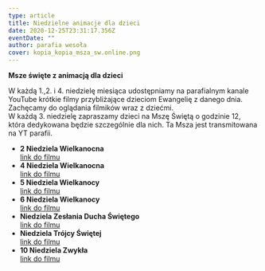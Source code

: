 ```yaml
---
type: article
title: Niedzielne animacje dla dzieci
date: 2020-12-25T23:31:17.356Z
eventDate: ""
author: parafia wesoła
cover: kopia_kopia_msza_sw.online.png
---
```

<!--StartFragment-->

**Msze święte z animacją dla dzieci**

W każdą 1.,2. i 4. niedzielę miesiąca udostępniamy na parafialnym kanale YouTube krótkie filmy przybliżające dzieciom Ewangelię z danego dnia. Zachęcamy do oglądania filmików wraz z dziećmi. \
W każdą 3. niedzielę zapraszamy dzieci na Mszę Świętą o godzinie 12, która dedykowana będzie szczególnie dla nich. Ta Msza jest transmitowana na YT parafii.

* **2 Niedziela Wielkanocna**\
  [link do filmu](https://youtu.be/YM4Ly6sOqqU)
* **4 Niedziela Wielkanocna**\
  [link do filmu](https://youtu.be/jGONAZLVpD0)
* **5 Niedziela Wielkanocy**\
  [link do filmu](https://youtu.be/9YyiYc5f1Yw)
* **6 Niedziela Wielkanocy**\
  [link do filmu](https://youtu.be/jP54KpH6lzE)
* **Niedziela Zesłania Ducha Świętego**\
  [link do filmu](https://youtu.be/l-s4ZR675NU)
* **Niedziela Trójcy Świętej**\
  [link do filmu](https://youtu.be/Wgyoo9MG2wM)
* **10 Niedziela Zwykła**\
  [link do filmu](https://youtu.be/xpoCyNzQ0gU)

<!--EndFragment-->